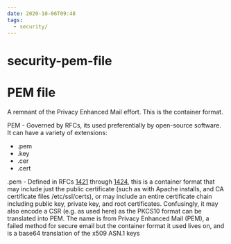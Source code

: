 ```yaml
---
date: 2020-10-06T09:48
tags:
  - security/
---
```


# security-pem-file

# PEM file

A remnant of the Privacy Enhanced Mail effort. This is the container format.

PEM - Governed by RFCs, its used preferentially by open-source software. It can have a variety of extensions:
* .pem
* .key 
* .cer 
* .cert 

.pem - Defined in RFCs [1421](https://tools.ietf.org/html/rfc1421) through [1424](https://tools.ietf.org/html/rfc1424), this is a container format that may include just the public certificate (such as with Apache installs, and CA certificate files /etc/ssl/certs), or may include an entire certificate chain including public key, private key, and root certificates. Confusingly, it may also encode a CSR (e.g. as used here) as the PKCS10 format can be translated into PEM. The name is from Privacy Enhanced Mail (PEM), a failed method for secure email but the container format it used lives on, and is a base64 translation of the x509 ASN.1 keys